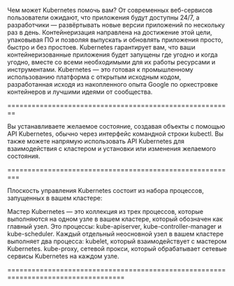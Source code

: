 Чем может Kubernetes помочь вам?
От современных веб-сервисов пользователи ожидают, что приложения будут доступны 24/7, а разработчики — развёртывать новые версии приложений по нескольку раз в день. Контейнеризация направлена на достижение этой цели, упаковывая ПО и позволяя выпускать и обновлять приложения просто, быстро и без простоев. Kubernetes гарантирует вам, что ваши контейнеризованные приложения будет запущены где угодно и когда угодно, вместе со всеми необходимыми для их работы ресурсами и инструментами. Kubernetes — это готовая к промышленному использованию платформа с открытым исходным кодом, разработанная исходя из накопленного опыта Google по оркестровке контейнеров и лучшими идеями от сообщества.

========================================================

Вы устанавливаете желаемое состояние, создавая объекты с помощью API Kubernetes, обычно через интерфейс командной строки kubectl. Вы также можете напрямую использовать API Kubernetes для взаимодействия с кластером и установки или изменения желаемого состояния.

=========================================================

Плоскость управления Kubernetes состоит из набора процессов, запущенных в вашем кластере:

Мастер Kubernetes — это коллекция из трех процессов, которые выполняются на одном узле в вашем кластере, который обозначен как главный узел. Это процессы: kube-apiserver, kube-controller-manager и kube-scheduler.
Каждый отдельный неосновной узел в вашем кластере выполняет два процесса:
kubelet, который взаимодействует с мастером Kubernetes.
kube-proxy, сетевой прокси, который обрабатывает сетевые сервисы Kubernetes на каждом узле.

===================================================================================

